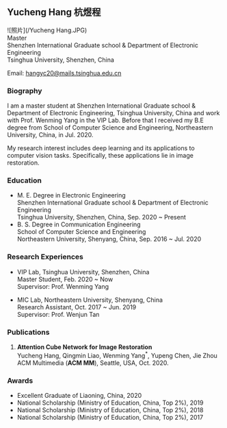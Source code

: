 ## Yucheng Hang 杭煜程
![照片](/Yucheng Hang.JPG)  
Master  
Shenzhen International Graduate school & Department of Electronic Engineering  
Tsinghua University, Shenzhen, China  

Email: hangyc20@mails.tsinghua.edu.cn

### Biography
I am a master student at Shenzhen International Graduate school & Department of Electronic Engineering, Tsinghua University, China and work with Prof. Wenming Yang in the VIP Lab. Before that I received my B.E degree from School of Computer Science and Engineering, Northeastern University, China, in Jul. 2020.

My research interest includes deep learning and its applications to computer vision tasks. Specifically, these applications lie in image restoration.

### Education
- M. E. Degree in Electronic Engineering  
  Shenzhen International Graduate school & Department of Electronic Engineering  
  Tsinghua University, Shenzhen, China, Sep. 2020 ~ Present    
- B. S. Degree in Communication Engineering  
  School of Computer Science and Engineering  
  Northeastern University, Shenyang, China, Sep. 2016 ~ Jul. 2020  

### Research Experiences
- VIP Lab, Tsinghua University, Shenzhen, China  
  Master Student, Feb. 2020 ~ Now  
  Supervisor: Prof. Wenming Yang  

- MIC Lab, Northeastern University, Shenyang, China  
  Research Assistant, Oct. 2017 ~ Jun. 2019  
  Supervisor: Prof. Wenjun Tan  

### Publications
1. **Attention Cube Network for Image Restoration**  
   Yucheng Hang, Qingmin Liao, Wenming Yang<sup>*</sup>, Yupeng Chen, Jie Zhou  
   ACM Multimedia (**ACM MM**), Seattle, USA, Oct. 2020.

### Awards
- Excellent Graduate of Liaoning, China, 2020  
- National Scholarship (Ministry of Education, China, Top 2%), 2019  
- National Scholarship (Ministry of Education, China, Top 2%), 2018  
- National Scholarship (Ministry of Education, China, Top 2%), 2017
